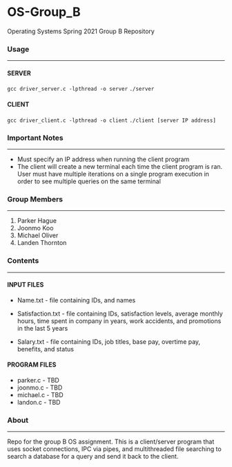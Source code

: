 # OS-Group_B
Operating Systems Spring 2021 Group B Repository


### Usage
-------------
#### SERVER

`gcc driver_server.c -lpthread -o server`
`./server`

#### CLIENT
`gcc driver_client.c -lpthread -o client`
`./client [server IP address]`

### Important Notes
-------------
* Must specify an IP address when running the client program
* The client will create a new terminal each time the client program is ran. User must have 
    multiple iterations on a single program execution in order to see multiple queries on the same terminal


### Group Members
-------------
1. Parker Hague
2. Joonmo Koo
3. Michael Oliver
4. Landen Thornton


### Contents
--------
#### INPUT FILES
* Name.txt - file containing IDs, and names

* Satisfaction.txt - file containing IDs, satisfaction levels, average monthly hours, time spent in company in years, work accidents, and promotions in the last 5 years

* Salary.txt - file containing IDs, job titles, base pay, overtime pay, benefits, and status

#### PROGRAM FILES
* parker.c - TBD
* joonmo.c - TBD
* michael.c - TBD
* landon.c - TBD

### About
-----
Repo for the group B OS assignment. This is a client/server program that uses socket connections, IPC via pipes, and multithreaded file searching to search a database for a query
and send it back to the client.